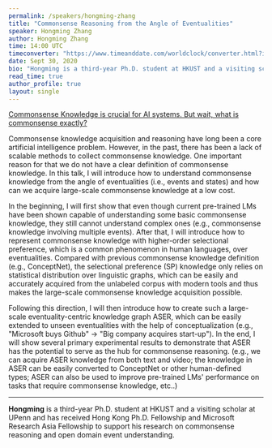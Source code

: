 ```yaml
---
permalink: /speakers/hongming-zhang
title: "Commonsense Reasoning from the Angle of Eventualities"
speaker: Hongming Zhang
author: Hongming Zhang
time: 14:00 UTC
timeconverter: "https://www.timeanddate.com/worldclock/converter.html?iso=20200902T140000&p1=1440&p2=224&p3=179&p4=136&p5=676&p6=33&p7=152"
date: Sept 30, 2020
bio: "Hongming is a third-year Ph.D. student at HKUST and a visiting scholar at UPenn and has received Hong Kong Ph.D. Fellowship and Microsoft Research Asia Fellowship to support his research on commonsense reasoning and open domain event understanding."
read_time: true
author_profile: true
layout: single
---
```


<a href="https://lolmythesis.com/" class="one-line">Commonsense Knowledge is crucial for AI systems. But wait, what is commonsense exactly?</a>

Commonsense knowledge acquisition and reasoning have long been a core artificial intelligence problem. However, in the past, there has been a lack of scalable methods to collect commonsense knowledge. One important reason for that we do not have a clear definition of commonsense knowledge. In this talk, I will introduce how to understand commonsense knowledge from the angle of eventualities (i.e., events and states) and how can we acquire large-scale commonsense knowledge at a low cost.

In the beginning, I will first show that even though current pre-trained LMs have been shown capable of understanding some basic commonsense knowledge, they still cannot understand complex ones (e.g., commonsense knowledge involving multiple events). After that, I will introduce how to represent commonsense knowledge with higher-order selectional preference, which is a common phenomenon in human languages,  over eventualities. Compared with previous commonsense knowledge definition (e.g., ConceptNet), the selectional preference (SP) knowledge only relies on statistical distribution over linguistic graphs, which can be easily and accurately acquired from the unlabeled corpus with modern tools and thus makes the large-scale commonsense knowledge acquisition possible.

Following this direction, I will then introduce how to create such a large-scale eventuality-centric knowledge graph ASER, which can be easily extended to unseen eventualities with the help of conceptualization (e.g., "Microsoft buys Github" -> "Big company acquires start-up"). In the end, I will show several primary experimental results to demonstrate that ASER has the potential to serve as the hub for commonsense reasoning. (e.g., we can acquire ASER knowledge from both text and video; the knowledge in ASER can be easily converted to ConceptNet or other human-defined types; ASER can also be used to improve pre-trained LMs' performance on tasks that require commonsense knowledge, etc..)

<hr>

**Hongming** is a third-year Ph.D. student at HKUST and a visiting scholar at UPenn and has received Hong Kong Ph.D. Fellowship and Microsoft Research Asia Fellowship to support his research on commonsense reasoning and open domain event understanding.
